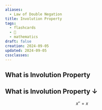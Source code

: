 ```yaml
---
aliases:
  - Law of Double Negation
title: Involution Property
tags:
  - flashcards
  - 🌱
  - mathematics
draft: false
creation: 2024-09-05
updated: 2024-09-05
cssclasses: 
---
```

## What is Involution Property

**What is Involution Property**
↓
-
$$x''=x$$
<!--SR:!2024-12-13,4,270-->